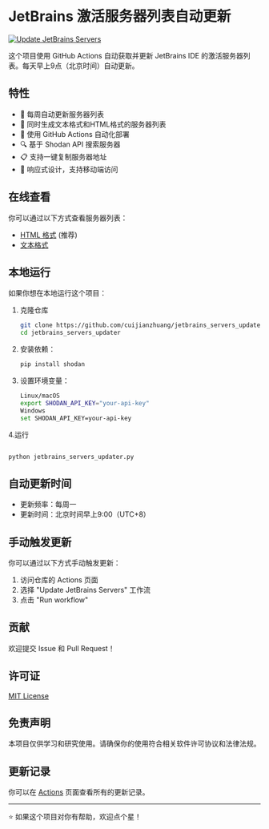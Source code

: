 # JetBrains 激活服务器列表自动更新

[![Update JetBrains Servers](https://github.com/cuijianzhuang/jetbrains_servers_updater/actions/workflows/update-servers.yml/badge.svg)](https://github.com/cuijianzhuang/jetbrains_servers_updater/actions/workflows/update-servers.yml)

这个项目使用 GitHub Actions 自动获取并更新 JetBrains IDE 的激活服务器列表。每天早上9点（北京时间）自动更新。

## 特性

- 🔄 每周自动更新服务器列表
- 📝 同时生成文本格式和HTML格式的服务器列表
- 🤖 使用 GitHub Actions 自动化部署
- 🔍 基于 Shodan API 搜索服务器
- 📋 支持一键复制服务器地址
- 📱 响应式设计，支持移动端访问

## 在线查看

你可以通过以下方式查看服务器列表：

- [HTML 格式](https://cuijianzhuang.github.io/jetbrains_servers_updater/) (推荐)
- [文本格式](jetbrains_servers.txt)

## 本地运行

如果你想在本地运行这个项目：

1. 克隆仓库
   ```bash
   git clone https://github.com/cuijianzhuang/jetbrains_servers_updater.git
   cd jetbrains_servers_updater


2. 安装依赖：
   ```bash
   pip install shodan
   

3. 设置环境变量：
   ```bash
   Linux/macOS
   export SHODAN_API_KEY="your-api-key"
   Windows
   set SHODAN_API_KEY=your-api-key

4.运行
   ```bash
   
   python jetbrains_servers_updater.py
   ```
## 自动更新时间

- 更新频率：每周一
- 更新时间：北京时间早上9:00（UTC+8）

## 手动触发更新

你可以通过以下方式手动触发更新：

1. 访问仓库的 Actions 页面
2. 选择 "Update JetBrains Servers" 工作流
3. 点击 "Run workflow"

## 贡献

欢迎提交 Issue 和 Pull Request！

## 许可证

[MIT License](LICENSE)

## 免责声明

本项目仅供学习和研究使用。请确保你的使用符合相关软件许可协议和法律法规。

## 更新记录

你可以在 [Actions](https://github.com/cuijianzhuang/jetbrains_servers_updater/actions) 页面查看所有的更新记录。

---
⭐ 如果这个项目对你有帮助，欢迎点个星！